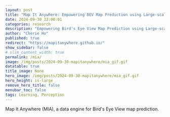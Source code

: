 ```yaml
---
layout: post
title: "Map It Anywhere: Empowering BEV Map Prediction using Large-scale Public Datasets"
date: 2024-09-30 12:00:01
categories: research
description: "Empowering Bird's Eye View Map Prediction using Large-scale Public Datasets"
author: "Cherie Ho"
published: true
redirect: "https://mapitanywhere.github.io/"
show_sidebar: false
# slim_content_width: true
permalink: /mia/
image: /img/posts/2024-09-30-mapitanywhere/mia_gif.gif
datatable: true
title_image: None
hero_image: /img/posts/2024-09-30-mapitanywhere/mia_gif.gif
hero_height: is-large
remove_hero_title: false
menubar_toc: false
tags: Learning, Perception
---
```


Map It Anywhere (MIA), a data engine for Bird's Eye View map prediction.